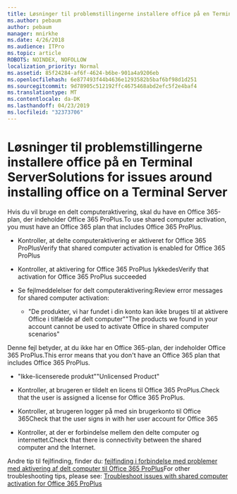 ```yaml
---
title: Løsninger til problemstillingerne installere office på en Terminal Server
ms.author: pebaum
author: pebaum
manager: mnirkhe
ms.date: 4/26/2018
ms.audience: ITPro
ms.topic: article
ROBOTS: NOINDEX, NOFOLLOW
localization_priority: Normal
ms.assetid: 85f24284-af6f-4624-b6be-901a4a9206eb
ms.openlocfilehash: 6e877493f44b4636e1293582b5baf6bf98d1d251
ms.sourcegitcommit: 9d78905c512192ffc4675468abd2efc5f2e4baf4
ms.translationtype: MT
ms.contentlocale: da-DK
ms.lasthandoff: 04/23/2019
ms.locfileid: "32373706"
---
```

# <a name="solutions-for-issues-around-installing-office-on-a-terminal-server"></a><span data-ttu-id="f8f4c-102">Løsninger til problemstillingerne installere office på en Terminal Server</span><span class="sxs-lookup"><span data-stu-id="f8f4c-102">Solutions for issues around installing office on a Terminal Server</span></span>

<span data-ttu-id="f8f4c-103">Hvis du vil bruge en delt computeraktivering, skal du have en Office 365-plan, der indeholder Office 365 ProPlus.</span><span class="sxs-lookup"><span data-stu-id="f8f4c-103">To use shared computer activation, you must have an Office 365 plan that includes Office 365 ProPlus.</span></span>
  
- <span data-ttu-id="f8f4c-104">Kontroller, at delte computeraktivering er aktiveret for Office 365 ProPlus</span><span class="sxs-lookup"><span data-stu-id="f8f4c-104">Verify that shared computer activation is enabled for Office 365 ProPlus</span></span>
    
- <span data-ttu-id="f8f4c-105">Kontroller, at aktivering for Office 365 ProPlus lykkedes</span><span class="sxs-lookup"><span data-stu-id="f8f4c-105">Verify that activation for Office 365 ProPlus succeeded</span></span>
    
- <span data-ttu-id="f8f4c-106">Se fejlmeddelelser for delt computeraktivering:</span><span class="sxs-lookup"><span data-stu-id="f8f4c-106">Review error messages for shared computer activation:</span></span>
    
  - <span data-ttu-id="f8f4c-107">"De produkter, vi har fundet i din konto kan ikke bruges til at aktivere Office i tilfælde af delt computer"</span><span class="sxs-lookup"><span data-stu-id="f8f4c-107">"The products we found in your account cannot be used to activate Office in shared computer scenarios"</span></span>
  
<span data-ttu-id="f8f4c-108">Denne fejl betyder, at du ikke har en Office 365-plan, der indeholder Office 365 ProPlus.</span><span class="sxs-lookup"><span data-stu-id="f8f4c-108">This error means that you don't have an Office 365 plan that includes Office 365 ProPlus.</span></span>
    
  - <span data-ttu-id="f8f4c-109">"Ikke-licenserede produkt"</span><span class="sxs-lookup"><span data-stu-id="f8f4c-109">"Unlicensed Product"</span></span>
    
  - <span data-ttu-id="f8f4c-110">Kontroller, at brugeren er tildelt en licens til Office 365 ProPlus.</span><span class="sxs-lookup"><span data-stu-id="f8f4c-110">Check that the user is assigned a license for Office 365 ProPlus.</span></span>
    
  - <span data-ttu-id="f8f4c-111">Kontroller, at brugeren logger på med sin brugerkonto til Office 365</span><span class="sxs-lookup"><span data-stu-id="f8f4c-111">Check that the user signs in with her user account for Office 365</span></span>
    
  - <span data-ttu-id="f8f4c-112">Kontroller, at der er forbindelse mellem den delte computer og internettet.</span><span class="sxs-lookup"><span data-stu-id="f8f4c-112">Check that there is connectivity between the shared computer and the Internet.</span></span>
    
<span data-ttu-id="f8f4c-113">Andre tip til fejlfinding, finder du: [fejlfinding i forbindelse med problemer med aktivering af delt computer til Office 365 ProPlus](https://docs.microsoft.com/DeployOffice/troubleshoot-issues-with-shared-computer-activation-for-office-365-proplus)</span><span class="sxs-lookup"><span data-stu-id="f8f4c-113">For other troubleshooting tips, please see: [Troubleshoot issues with shared computer activation for Office 365 ProPlus](https://docs.microsoft.com/DeployOffice/troubleshoot-issues-with-shared-computer-activation-for-office-365-proplus)</span></span>
  

